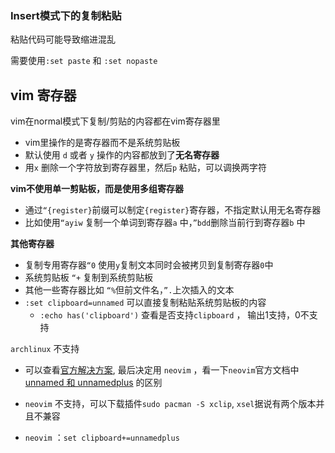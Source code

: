 ### Insert模式下的复制粘贴

粘贴代码可能导致缩进混乱

需要使用`:set paste` 和 `:set nopaste`

## vim 寄存器

vim在normal模式下复制/剪贴的内容都在vim寄存器里

- vim里操作的是寄存器而不是系统剪贴板
- 默认使用 `d` 或者 `y` 操作的内容都放到了**无名寄存器**
- 用`x` 删除一个字符放到寄存器里，然后`p` 粘贴，可以调换两字符

**vim不使用单一剪贴板，而是使用多组寄存器**

- 通过`“{register}`前缀可以制定`{register}`寄存器，不指定默认用无名寄存器
- 比如使用`“ayiw` 复制一个单词到寄存器`a` 中，`”bdd`删除当前行到寄存器`b` 中

**其他寄存器**

- 复制专用寄存器`“0` 使用`y`复制文本同时会被拷贝到复制寄存器`0`中
- 系统剪贴板 `“+` 复制到系统剪贴板
- 其他一些寄存器比如 `“%`但前文件名，`”.`上次插入的文本
- `:set clipboard=unnamed` 可以直接复制粘贴系统剪贴板的内容
  - `:echo has('clipboard')` 查看是否支持`clipboard` ， 输出1支持，0不支持

`archlinux` 不支持

- 可以查看[官方解决方案](https://wiki.archlinux.org/title/Vim#Installation), 最后决定用 `neovim` ，看一下`neovim`官方文档中 [unnamed 和 unnamedplus](https://neovim.io/doc/user/options.html#'clipboard') 的区别

- `neovim` 不支持，可以下载插件`sudo pacman -S xclip`, `xsel`据说有两个版本并且不兼容

- `neovim` ：`set clipboard+=unnamedplus`

